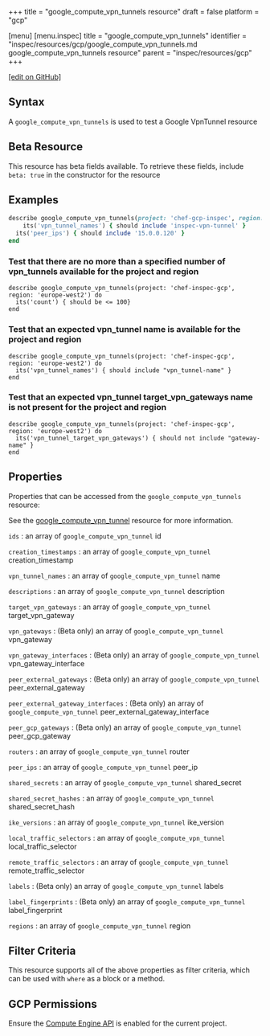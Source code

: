 +++
title = "google_compute_vpn_tunnels resource"
draft = false
platform = "gcp"

[menu]
  [menu.inspec]
    title = "google_compute_vpn_tunnels"
    identifier = "inspec/resources/gcp/google_compute_vpn_tunnels.md google_compute_vpn_tunnels resource"
    parent = "inspec/resources/gcp"
+++

[\[edit on GitHub\]](https://github.com/inspec/inspec-gcp/blob/master/docs/resources/google_compute_vpn_tunnels.md)

## Syntax

A `google_compute_vpn_tunnels` is used to test a Google VpnTunnel resource

## Beta Resource

This resource has beta fields available. To retrieve these fields, include `beta: true` in the constructor for the resource

## Examples

```ruby
describe google_compute_vpn_tunnels(project: 'chef-gcp-inspec', region: 'europe-west2') do
	its('vpn_tunnel_names') { should include 'inspec-vpn-tunnel' }
  its('peer_ips') { should include '15.0.0.120' }
end
```

### Test that there are no more than a specified number of vpn_tunnels available for the project and region

    describe google_compute_vpn_tunnels(project: 'chef-inspec-gcp', region: 'europe-west2') do
      its('count') { should be <= 100}
    end

### Test that an expected vpn_tunnel name is available for the project and region

    describe google_compute_vpn_tunnels(project: 'chef-inspec-gcp', region: 'europe-west2') do
      its('vpn_tunnel_names') { should include "vpn_tunnel-name" }
    end

### Test that an expected vpn_tunnel target_vpn_gateways name is not present for the project and region

    describe google_compute_vpn_tunnels(project: 'chef-inspec-gcp', region: 'europe-west2') do
      its('vpn_tunnel_target_vpn_gateways') { should not include "gateway-name" }
    end

## Properties

Properties that can be accessed from the `google_compute_vpn_tunnels` resource:

See the [google_compute_vpn_tunnel](/inspec/resources/google_compute_vpn_tunnel/#properties) resource for more information.

`ids`
: an array of `google_compute_vpn_tunnel` id

`creation_timestamps`
: an array of `google_compute_vpn_tunnel` creation_timestamp

`vpn_tunnel_names`
: an array of `google_compute_vpn_tunnel` name

`descriptions`
: an array of `google_compute_vpn_tunnel` description

`target_vpn_gateways`
: an array of `google_compute_vpn_tunnel` target_vpn_gateway

`vpn_gateways`
: (Beta only) an array of `google_compute_vpn_tunnel` vpn_gateway

`vpn_gateway_interfaces`
: (Beta only) an array of `google_compute_vpn_tunnel` vpn_gateway_interface

`peer_external_gateways`
: (Beta only) an array of `google_compute_vpn_tunnel` peer_external_gateway

`peer_external_gateway_interfaces`
: (Beta only) an array of `google_compute_vpn_tunnel` peer_external_gateway_interface

`peer_gcp_gateways`
: (Beta only) an array of `google_compute_vpn_tunnel` peer_gcp_gateway

`routers`
: an array of `google_compute_vpn_tunnel` router

`peer_ips`
: an array of `google_compute_vpn_tunnel` peer_ip

`shared_secrets`
: an array of `google_compute_vpn_tunnel` shared_secret

`shared_secret_hashes`
: an array of `google_compute_vpn_tunnel` shared_secret_hash

`ike_versions`
: an array of `google_compute_vpn_tunnel` ike_version

`local_traffic_selectors`
: an array of `google_compute_vpn_tunnel` local_traffic_selector

`remote_traffic_selectors`
: an array of `google_compute_vpn_tunnel` remote_traffic_selector

`labels`
: (Beta only) an array of `google_compute_vpn_tunnel` labels

`label_fingerprints`
: (Beta only) an array of `google_compute_vpn_tunnel` label_fingerprint

`regions`
: an array of `google_compute_vpn_tunnel` region

## Filter Criteria

This resource supports all of the above properties as filter criteria, which can be used
with `where` as a block or a method.

## GCP Permissions

Ensure the [Compute Engine API](https://console.cloud.google.com/apis/library/compute.googleapis.com/) is enabled for the current project.
